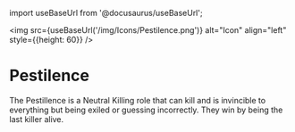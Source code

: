 import useBaseUrl from '@docusaurus/useBaseUrl';

<img src={useBaseUrl('/img/Icons/Pestilence.png')} alt="Icon" align="left" style={{height: 60}} />
# Pestilence

The Pestillence is a Neutral Killing role that can kill and is invincible to everything but being exiled or guessing incorrectly. They win by being the last killer alive.
